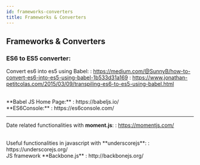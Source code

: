 ```yaml
---
id: frameworks-converters
title: Frameworks & Converters
---
```


## Frameworks & Converters

### ES6 to ES5 converter:

Convert es6 into es5 using Babel:
:   https://medium.com/@SunnyB/how-to-convert-es6-into-es5-using-babel-1b533d31a169
:   https://www.jonathan-petitcolas.com/2015/03/09/transpiling-es6-to-es5-using-babel.html

<br/>
**Babel JS Home Page:**
:   https://babeljs.io/

<br/>
**ES6Console:** 
:   https://es6console.com/

---

Date related functionalities with **moment.js**:
:   https://momentjs.com/

<br>
Useful functionalities in javascript with **underscorejs**:
:   https://underscorejs.org/

<br>
JS framework **Backbone.js**
:   http://backbonejs.org/
